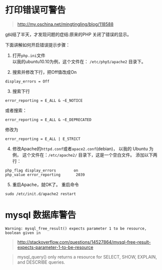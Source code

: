 # 打印错误可警告

> http://my.oschina.net/mingtingling/blog/118588

g纠结了半天，才发现问题的症结:原来的PHP 关闭了错误的显示。

下面讲解如何开启错误提示步骤：

1. 打开`php.ini`文件  
以我的ubuntu10.10为例，这个文件在： `/etc/php5/apache2` 目录下。

2. 搜索并修改下行，把Off值改成On
```
display_errors = Off
```

3. 搜索下行
```
error_reporting = E_ALL & ~E_NOTICE
```
或者搜索：
```
error_reporting = E_ALL & ~E_DEPRECATED
```
修改为
```
error_reporting = E_ALL | E_STRICT
```

4. 修改Apache的`httpd.conf`或者`apace2.conf`(debian)，
以我的 Ubuntu 为例， 这个文件在：`/etc/apache2/`  目录下，这是一个空白文件。
添加以下两行：
```
php_flag display_errors        on
php_value error_reporting       2039
```
5. 重启Apache，就OK了。
重启命令
```
sudo /etc/init.d/apache2 restart
```

# mysql 数据库警告

```
Warning: mysql_free_result() expects parameter 1 to be resource, boolean given in 
```

> http://stackoverflow.com/questions/14527864/mysql-free-result-expects-parameter-1-to-be-resource

> mysql_query() only returns a resource for SELECT, SHOW, EXPLAIN, and DESCRIBE queries.